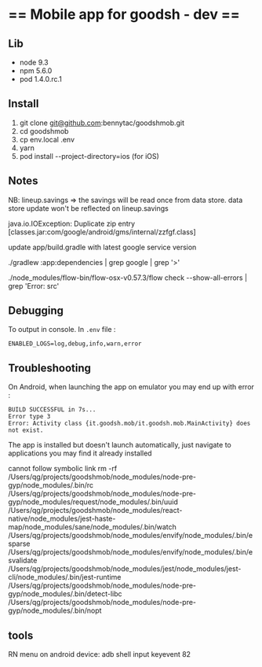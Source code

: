 # == Mobile app for goodsh - dev ==

## Lib
* node 9.3
* npm 5.6.0
* pod 1.4.0.rc.1

## Install
1. git clone git@github.com:bennytac/goodshmob.git
2. cd goodshmob
3. cp env.local .env
4. yarn
5. pod install --project-directory=ios (for iOS)

## Notes

NB: lineup.savings => the savings will be read once from data store. data store update won't be reflected on lineup.savings

java.io.IOException: Duplicate zip entry [classes.jar:com/google/android/gms/internal/zzfgf.class]

update app/build.gradle with latest google service version

./gradlew :app:dependencies | grep google | grep '>'

./node_modules/flow-bin/flow-osx-v0.57.3/flow check --show-all-errors | grep 'Error: src'

## Debugging
To output in console. In `.env` file :

`ENABLED_LOGS=log,debug,info,warn,error`<br/>

## Troubleshooting
On Android, when launching the app on emulator you may end up with error :

`BUILD SUCCESSFUL in 7s...`<br/>
`Error type 3`<br/>
`Error: Activity class {it.goodsh.mob/it.goodsh.mob.MainActivity} does not exist.`<br/>

The app is installed but doesn't launch automatically, just navigate to applications you may find it already installed


cannot follow symbolic link
rm -rf /Users/qg/projects/goodshmob/node_modules/node-pre-gyp/node_modules/.bin/rc \
/Users/qg/projects/goodshmob/node_modules/node-pre-gyp/node_modules/request/node_modules/.bin/uuid \
/Users/qg/projects/goodshmob/node_modules/react-native/node_modules/jest-haste-map/node_modules/sane/node_modules/.bin/watch \
/Users/qg/projects/goodshmob/node_modules/envify/node_modules/.bin/esparse \
/Users/qg/projects/goodshmob/node_modules/envify/node_modules/.bin/esvalidate \
/Users/qg/projects/goodshmob/node_modules/jest/node_modules/jest-cli/node_modules/.bin/jest-runtime \
/Users/qg/projects/goodshmob/node_modules/node-pre-gyp/node_modules/.bin/detect-libc \
/Users/qg/projects/goodshmob/node_modules/node-pre-gyp/node_modules/.bin/nopt


## tools
RN menu on android device: adb shell input keyevent 82
